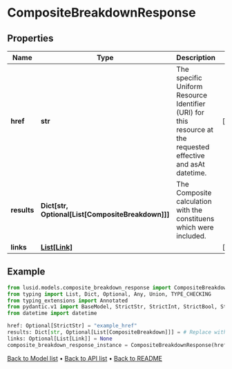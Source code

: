 # CompositeBreakdownResponse

## Properties
Name | Type | Description | Notes
------------ | ------------- | ------------- | -------------
**href** | **str** | The specific Uniform Resource Identifier (URI) for this resource at the requested effective and asAt datetime. | [optional] 
**results** | **Dict[str, Optional[List[CompositeBreakdown]]]** | The Composite calculation with the constituens which were included. | 
**links** | [**List[Link]**](Link.md) |  | [optional] 
## Example

```python
from lusid.models.composite_breakdown_response import CompositeBreakdownResponse
from typing import List, Dict, Optional, Any, Union, TYPE_CHECKING
from typing_extensions import Annotated
from pydantic.v1 import BaseModel, StrictStr, StrictInt, StrictBool, StrictFloat, StrictBytes, Field, validator, ValidationError, conlist, constr
from datetime import datetime

href: Optional[StrictStr] = "example_href"
results: Dict[str, Optional[List[CompositeBreakdown]]] = # Replace with your value
links: Optional[List[Link]] = None
composite_breakdown_response_instance = CompositeBreakdownResponse(href=href, results=results, links=links)

```

[Back to Model list](../README.md#documentation-for-models) &#8226; [Back to API list](../README.md#documentation-for-api-endpoints) &#8226; [Back to README](../README.md)

